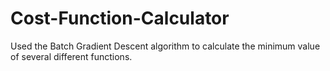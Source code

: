 # Cost-Function-Calculator
Used the Batch Gradient Descent algorithm to calculate the minimum value of several different functions. 
